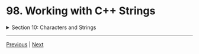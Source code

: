 # 98. Working with C++ Strings

<details>
  <summary> Section 10: Characters and Strings </summary>

  -   using `g++`
  ```
  g++ -Wall -std=c++14 main.cpp  
  ```
  - using `-Wextra` and `-Wpedantic` options enable additional warning checks beyond the `-Wall` option, e.g. `-Wmisleading-indentation`
  ```
  g++ -Wall -Wextra -Wpedantic -Wmisleading-indentation -std=c++17 main.cpp
  ```

  - [Codebase: 98. Working with C++ Strings](../codebase/S10_Characters-and-Strings/CPPStrings/)

  - [Codebase: Section 10: Characters and Strings - Practice](../codebase/S10_Characters-and-Strings/Practice/)
  
</details>



---

[Previous](./97_Cpp-Strings.md) | [Next](./99_Section-Challenge.md)
